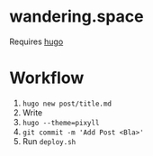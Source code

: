 # wandering.space

Requires [hugo]()

Workflow
========

1. `hugo new post/title.md`
2. Write
3. `hugo --theme=pixyll`
3. `git commit -m 'Add Post <Bla>'`
4. Run `deploy.sh`
